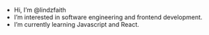 - Hi, I’m @lindzfaith
- I’m interested in software engineering and frontend development.
- I’m currently learning Javascript and React. 

<!---
lindzfaith/lindzfaith is a ✨ special ✨ repository because its `README.md` (this file) appears on your GitHub profile.
You can click the Preview link to take a look at your changes.
--->
